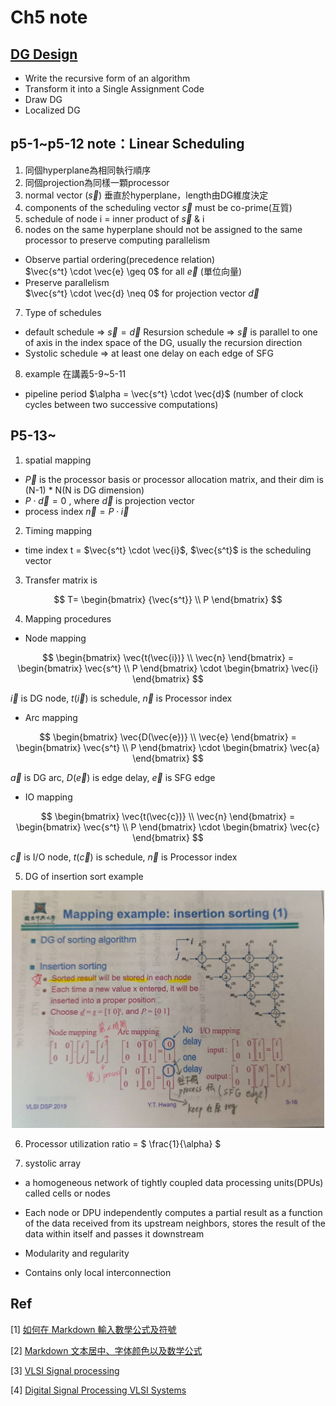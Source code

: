 # Ch5 note

## [DG Design](http://media.ee.ntu.edu.tw/courses/dspdesign/16F/slide/7_systolic_architecture_design.pdf)
- Write the recursive form of an algorithm
- Transform it into a Single Assignment Code
- Draw DG
- Localized DG

## p5-1~p5-12 note：Linear Scheduling

1. 同個hyperplane為相同執行順序
2. 同個projection為同樣一顆processor
3. normal vector ($\vec{s}$) 垂直於hyperplane，length由DG維度決定
4. components of the scheduling vector $\vec{s}$ must be co-prime(互質)
5. schedule of node i = inner product of $\vec{s}$ & i
6. nodes on the same hyperplane should not be assigned to the same processor to preserve computing parallelism
- Observe partial ordering(precedence relation) <br>
$\vec{s^t} \cdot \vec{e} \geq 0$ for all $\vec{e}$ (單位向量)
- Preserve parallelism <br>
$\vec{s^t} \cdot \vec{d} \neq 0$ for projection vector $\vec{d}$
7. Type of schedules <br>
- default schedule => $\vec{s} = \vec{d}$ Resursion schedule => $\vec{s}$ is parallel to one of axis in the index space of the DG, usually the recursion direction
- Systolic schedule => at least one delay on each edge of SFG
8. example 在講義5-9~5-11
- pipeline period $\alpha = \vec{s^t} \cdot \vec{d}$ (number of clock cycles between two successive computations)

## P5-13~

1. spatial mapping
- $\vec{P}$ is the processor basis or processor allocation matrix, and their dim is (N-1) * N(N is DG dimension)
- $P\cdot \vec{d} = 0$ , where $\vec{d}$ is projection vector
- process index $\vec{n} = P \cdot \vec{i}$

2. Timing mapping
- time index t = $\vec{s^t} \cdot \vec{i}$, $\vec{s^t}$ is the scheduling vector

3. Transfer matrix is 

$$
T=
\begin{bmatrix}
{\vec{s^t}} \\
P 
\end{bmatrix}
$$

4. Mapping procedures
- Node mapping

$$
        \begin{bmatrix}
        \vec{t(\vec{i})} \\
        \vec{n}
        \end{bmatrix}
        =
        \begin{bmatrix}
        \vec{s^t} \\
        P
        \end{bmatrix}
        \cdot
        \begin{bmatrix}
        \vec{i} 
        \end{bmatrix}
$$

$\vec{i}$ is DG node, $t(\vec{i})$ is schedule, $\vec{n}$ is Processor index

- Arc mapping

$$
        \begin{bmatrix}
        \vec{D(\vec{e})} \\
        \vec{e}
        \end{bmatrix}
        =
        \begin{bmatrix}
        \vec{s^t} \\
        P
        \end{bmatrix}
        \cdot
        \begin{bmatrix}
        \vec{a} 
        \end{bmatrix}
$$

$\vec{a}$ is DG arc, $D(\vec{e})$ is edge delay, $\vec{e}$ is SFG edge

- IO mapping

$$
        \begin{bmatrix}
        \vec{t(\vec{c})} \\
        \vec{n}
        \end{bmatrix}
        =
        \begin{bmatrix}
        \vec{s^t} \\
        P
        \end{bmatrix}
        \cdot
        \begin{bmatrix}
        \vec{c} 
        \end{bmatrix}
$$

$\vec{c}$ is I/O node, $t(\vec{c})$ is schedule, $\vec{n}$ is Processor index

5. DG of insertion sort example

<p align="middle">
  <img src="img/insertion_sort_eg.jpg" width="500" />
</p>

6. Processor utilization ratio = $ \frac{1}{\alpha} $

7. systolic array

- a homogeneous network of tightly coupled data processing units(DPUs) called cells or nodes

- Each node or DPU independently computes a partial result as a function of the data received from its upstream neighbors, stores the result of the data within itself and passes it downstream

- Modularity and regularity

- Contains only local interconnection

## Ref

[1] [如何在 Markdown 輸入數學公式及符號
](https://blog.maxkit.com.tw/2020/02/markdown.html)

[2] [Markdown 文本居中、字体颜色以及数学公式
](https://blog.csdn.net/silver1225/article/details/89036250)

[3] [VLSI Signal processing](http://twins.ee.nctu.edu.tw/courses/vsp_04/handout/Lecture%205.pdf)

[4] [Digital Signal Processing VLSI Systems
](http://media.ee.ntu.edu.tw/courses/dspdesign/16F/slide/7_systolic_architecture_design.pdf)